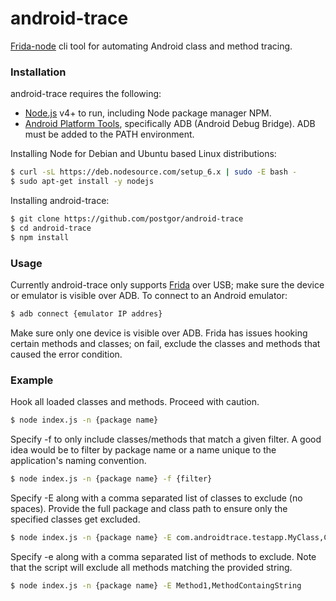 # android-trace
[Frida-node](https://github.com/frida/frida-node) cli tool for automating Android class and method tracing.
### Installation
android-trace requires the following:
* [Node.js](https://nodejs.org/) v4+ to run, including Node package manager NPM.
* [Android Platform Tools](https://developer.android.com/studio/releases/platform-tools.html), specifically ADB (Android Debug Bridge). ADB must be added to the PATH environment.

Installing Node for Debian and Ubuntu based Linux distributions:
```sh
$ curl -sL https://deb.nodesource.com/setup_6.x | sudo -E bash -
$ sudo apt-get install -y nodejs
```
Installing android-trace:
```sh
$ git clone https://github.com/postgor/android-trace
$ cd android-trace
$ npm install
```

### Usage
Currently android-trace only supports [Frida](https://www.frida.re/) over USB; make sure the device or emulator is visible over ADB. To connect to an Android emulator:
```sh
$ adb connect {emulator IP addres}
```
Make sure only one device is visible over ADB.
Frida has issues hooking certain methods and classes; on fail, exclude the classes and methods that caused the error condition.

### Example
Hook all loaded classes and methods. Proceed with caution.
```sh
$ node index.js -n {package name}
```
Specify -f to only include classes/methods that match a given filter. A good idea would be to filter by package name or a name unique to the application's naming convention.
```sh
$ node index.js -n {package name} -f {filter}
```
Specify -E along with a comma separated list of classes to exclude (no spaces). Provide the full package and class path to ensure only the specified classes get excluded.
```sh
$ node index.js -n {package name} -E com.androidtrace.testapp.MyClass,ClassesContaingString
```
Specify -e along with a comma separated list of methods to exclude. Note that the script will exclude all methods matching the provided string.
```sh
$ node index.js -n {package name} -E Method1,MethodContaingString
```
